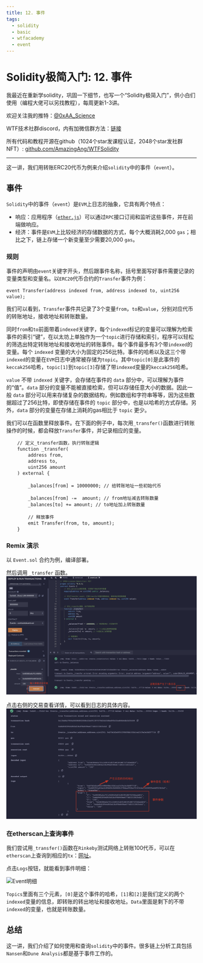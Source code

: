 ```yaml
---
title: 12. 事件
tags:
  - solidity
  - basic
  - wtfacademy
  - event
---
```


# Solidity极简入门: 12. 事件

我最近在重新学solidity，巩固一下细节，也写一个“Solidity极简入门”，供小白们使用（编程大佬可以另找教程），每周更新1-3讲。

欢迎关注我的推特：[@0xAA_Science](https://twitter.com/0xAA_Science)

WTF技术社群discord，内有加微信群方法：[链接](https://discord.gg/5akcruXrsk)

所有代码和教程开源在github（1024个star发课程认证，2048个star发社群NFT）: [github.com/AmazingAng/WTFSolidity](https://github.com/AmazingAng/WTFSolidity)

-----

这一讲，我们用转账ERC20代币为例来介绍`solidity`中的事件（`event`）。

## 事件
`Solidity`中的事件（`event`）是`EVM`上日志的抽象，它具有两个特点：

- 响应：应用程序（[`ether.js`](https://learnblockchain.cn/docs/ethers.js/api-contract.html#id18)）可以通过`RPC`接口订阅和监听这些事件，并在前端做响应。
- 经济：事件是`EVM`上比较经济的存储数据的方式，每个大概消耗2,000 `gas`；相比之下，链上存储一个新变量至少需要20,000 `gas`。

### 规则
事件的声明由`event`关键字开头，然后跟事件名称，括号里面写好事件需要记录的变量类型和变量名。以`ERC20`代币合约的`Transfer`事件为例：
```solidity
event Transfer(address indexed from, address indexed to, uint256 value);
```
我们可以看到，`Transfer`事件共记录了3个变量`from`，`to`和`value`，分别对应代币的转账地址，接收地址和转账数量。

同时`from`和`to`前面带着`indexed`关键字，每个`indexed`标记的变量可以理解为检索事件的索引“键”，在以太坊上单独作为一个`topic`进行存储和索引，程序可以轻松的筛选出特定转账地址和接收地址的转账事件。每个事件最多有3个带`indexed`的变量。每个 `indexed` 变量的大小为固定的256比特。事件的哈希以及这三个带`indexed`的变量在`EVM`日志中通常被存储为`topic`。其中`topic[0]`是此事件的`keccak256`哈希，`topic[1]`到`topic[3]`存储了带`indexed`变量的`keccak256`哈希。

`value` 不带 `indexed` 关键字，会存储在事件的 `data` 部分中，可以理解为事件的“值”。`data` 部分的变量不能被直接检索，但可以存储任意大小的数据。因此一般 `data` 部分可以用来存储复杂的数据结构，例如数组和字符串等等，因为这些数据超过了256比特，即使存储在事件的 `topic` 部分中，也是以哈希的方式存储。另外，`data` 部分的变量在存储上消耗的gas相比于 `topic` 更少。

我们可以在函数里释放事件。在下面的例子中，每次用`_transfer()`函数进行转账操作的时候，都会释放`Transfer`事件，并记录相应的变量。
```solidity
    // 定义_transfer函数，执行转账逻辑
    function _transfer(
        address from,
        address to,
        uint256 amount
    ) external {

        _balances[from] = 10000000; // 给转账地址一些初始代币

        _balances[from] -=  amount; // from地址减去转账数量
        _balances[to] += amount; // to地址加上转账数量

        // 释放事件
        emit Transfer(from, to, amount);
    }
```

### Remix 演示
以 `Event.sol` 合约为例，编译部署。

然后调用 `_transfer` 函数。
![](img/12-1.jpg)

点击右侧的交易查看详情，可以看到日志的具体内容。
![](img/12-2.jpg)

### 在etherscan上查询事件
我们尝试用`_transfer()`函数在`Rinkeby`测试网络上转账100代币，可以在`etherscan`上查询到相应的`tx`：[网址](https://rinkeby.etherscan.io/tx/0x8cf87215b23055896d93004112bbd8ab754f081b4491cb48c37592ca8f8a36c7)。

点击`Logs`按钮，就能看到事件明细：

![Event明细](https://images.mirror-media.xyz/publication-images/gx6_wDMYEl8_Gc_JkTIKn.png?height=980&width=1772)

`Topics`里面有三个元素，`[0]`是这个事件的哈希，`[1]`和`[2]`是我们定义的两个`indexed`变量的信息，即转账的转出地址和接收地址。`Data`里面是剩下的不带`indexed`的变量，也就是转账数量。

## 总结
这一讲，我们介绍了如何使用和查询`solidity`中的事件。很多链上分析工具包括`Nansen`和`Dune Analysis`都是基于事件工作的。

